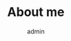 ---
# An instance of the About widget.
# Documentation: https://wowchemy.com/docs/page-builder/
widget: about

# Activate this widget? true/false
active: true

# This file represents a page section.
headless: true

# Order that this section appears on the page.
weight: 10

title: About me

cta:
    label: '**Download CV**'
    url: https://www.chrismoreh.com/cv_moreh.pdf
    icon_pack: fa
    icon: file-pdf


cta_alt:
  label: '**More about me**'
  url: 
  icon_pack: fa
  icon: file-pdf

design:
  columns: "1"  
  background:
    image: garden_math.jpg
    image_darken: 0.25
    image_parallax: true
    image_position: center
    image_size: cover
    text_color_light: true
  spacing:
    padding: ["30px", "30px", "0", "30px"]

# Choose the user profile to display
# This should be the username (folder name) of a profile in your `content/authors/` folder.
# See https://wowchemy.com/docs/get-started/#introduce-yourself
author: admin
---